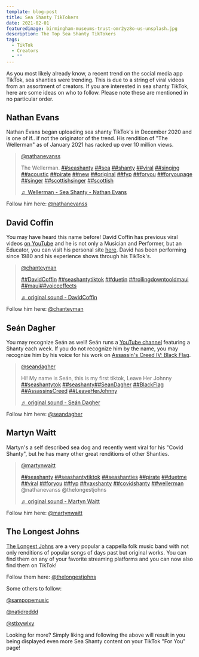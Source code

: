 ```yaml
---
template: blog-post
title: Sea Shanty TikTokers
date: 2021-02-01
featuredimage: birmingham-museums-trust-omr2yz8o-us-unsplash.jpg
description: The Top Sea Shanty TikTokers
tags:
  - TikTok
  - Creators
  - ""
---
```

As you most likely already know, a recent trend on the social media app TikTok, sea shanties were trending. This is due to a string of viral videos from an assortment of creators. If you are interested in sea shanty TikTok, here are some ideas on who to follow. Please note these are mentioned in no particular order.

## Nathan Evans

Nathan Evans began uploading sea shanty TikTok's in December 2020 and is one of if.. if not the originator of the trend. His rendition of "The Wellerman" as of January 2021 has racked up over 10 million views.

<blockquote class="tiktok-embed" cite="https://www.tiktok.com/@nathanevanss/video/6910995345421962498" data-video-id="6910995345421962498" style="max-width: 605px;min-width: 325px;" > <section> <a target="_blank" title="@nathanevanss" href="https://www.tiktok.com/@nathanevanss">@nathanevanss</a> <p>The Wellerman. <a title="seashanty" target="_blank" href="https://www.tiktok.com/tag/seashanty">##seashanty</a> <a title="sea" target="_blank" href="https://www.tiktok.com/tag/sea">##sea</a> <a title="shanty" target="_blank" href="https://www.tiktok.com/tag/shanty">##shanty</a> <a title="viral" target="_blank" href="https://www.tiktok.com/tag/viral">##viral</a> <a title="singing" target="_blank" href="https://www.tiktok.com/tag/singing">##singing</a> <a title="acoustic" target="_blank" href="https://www.tiktok.com/tag/acoustic">##acoustic</a> <a title="pirate" target="_blank" href="https://www.tiktok.com/tag/pirate">##pirate</a> <a title="new" target="_blank" href="https://www.tiktok.com/tag/new">##new</a> <a title="original" target="_blank" href="https://www.tiktok.com/tag/original">##original</a> <a title="fyp" target="_blank" href="https://www.tiktok.com/tag/fyp">##fyp</a> <a title="foryou" target="_blank" href="https://www.tiktok.com/tag/foryou">##foryou</a> <a title="foryoupage" target="_blank" href="https://www.tiktok.com/tag/foryoupage">##foryoupage</a> <a title="singer" target="_blank" href="https://www.tiktok.com/tag/singer">##singer</a> <a title="scottishsinger" target="_blank" href="https://www.tiktok.com/tag/scottishsinger">##scottishsinger</a> <a title="scottish" target="_blank" href="https://www.tiktok.com/tag/scottish">##scottish</a></p> <a target="_blank" title="♬ Wellerman - Sea Shanty - Nathan Evans" href="https://www.tiktok.com/music/Wellerman-Sea-Shanty-6910995343458962177">♬ Wellerman - Sea Shanty - Nathan Evans</a> </section> </blockquote> <script async src="https://www.tiktok.com/embed.js"></script>

Follow him here: [@nathanevanss](https://www.tiktok.com/@nathanevanss)

## David Coffin

You may have heard this name before! David Coffin has previous viral videos [on YouTube](https://www.youtube.com/watch?v=49FWp7WLYKw) and he is not only a Musician and Performer, but an Educator, you can visit his personal site [here](http://davidcoffin.com/). David has been performing since 1980 and his experience shows through his TikTok's.

<blockquote class="tiktok-embed" cite="https://www.tiktok.com/@chanteyman/video/6917811892329123078" data-video-id="6917811892329123078" style="max-width: 605px;min-width: 325px;" > <section> <a target="_blank" title="@chanteyman" href="https://www.tiktok.com/@chanteyman">@chanteyman</a> <p><a title="davidcoffin" target="_blank" href="https://www.tiktok.com/tag/davidcoffin">##DavidCoffin</a> <a title="seashantytiktok" target="_blank" href="https://www.tiktok.com/tag/seashantytiktok">##seashantytiktok</a> <a title="duetin" target="_blank" href="https://www.tiktok.com/tag/duetin">##duetin</a> <a title="rollingdowntooldmaui" target="_blank" href="https://www.tiktok.com/tag/rollingdowntooldmaui">##rollingdowntooldmaui</a> <a title="maui" target="_blank" href="https://www.tiktok.com/tag/maui">##maui</a><a title="voiceeffects" target="_blank" href="https://www.tiktok.com/tag/voiceeffects">##voiceeffects</a></p> <a target="_blank" title="♬ original sound - DavidCoffin" href="https://www.tiktok.com/music/original-sound-6917811883097541382">♬ original sound - DavidCoffin</a> </section> </blockquote> <script async src="https://www.tiktok.com/embed.js"></script>

Follow him here: [@chanteyman](https://www.tiktok.com/@chanteyman)

## Seán Dagher

You may recognize Seán as well! Seán runs a [YouTube channel](https://www.youtube.com/user/laskerdak) featuring a Shanty each week. If you do not recognize him by the name, you may recognize him by his voice for his work on [Assassin's Creed IV: Black Flag](https://en.wikipedia.org/wiki/Assassin%27s_Creed_IV:_Black_Flag).

<blockquote class="tiktok-embed" cite="https://www.tiktok.com/@seandagher/video/6917286821323918597" data-video-id="6917286821323918597" style="max-width: 605px;min-width: 325px;" > <section> <a target="_blank" title="@seandagher" href="https://www.tiktok.com/@seandagher">@seandagher</a> <p>Hi! My name is Seán, this is my first tiktok, Leave Her Johnny <a title="seashantytok" target="_blank" href="https://www.tiktok.com/tag/seashantytok">##seashantytok</a> <a title="seashanty" target="_blank" href="https://www.tiktok.com/tag/seashanty">##seashanty</a><a title="SeanDagher" target="_blank" href="https://www.tiktok.com/tag/SeanDagher">##SeanDagher</a> <a title="BlackFlag" target="_blank" href="https://www.tiktok.com/tag/BlackFlag">##BlackFlag</a> <a title="AssassinsCreed" target="_blank" href="https://www.tiktok.com/tag/AssassinsCreed">##AssassinsCreed</a> <a title="LeaveHerJohnny" target="_blank" href="https://www.tiktok.com/tag/LeaveHerJohnny">##LeaveHerJohnny</a></p> <a target="_blank" title="♬ original sound - Seán Dagher" href="https://www.tiktok.com/music/original-sound-6917286816429148933">♬ original sound - Seán Dagher</a> </section> </blockquote> <script async src="https://www.tiktok.com/embed.js"></script>

Follow him here: [@seandagher](https://www.tiktok.com/@seandagher) 

## Martyn Waitt

Martyn's a self described sea dog and recently went viral for his "Covid Shanty", but he has many other great renditions of other Shanties.

<blockquote class="tiktok-embed" cite="https://www.tiktok.com/@martynwaitt/video/6919619034170281218" data-video-id="6919619034170281218" style="max-width: 605px;min-width: 325px;" > <section> <a target="_blank" title="@martynwaitt" href="https://www.tiktok.com/@martynwaitt">@martynwaitt</a> <p><a title="seashanty" target="_blank" href="https://www.tiktok.com/tag/seashanty">##seashanty</a> <a title="seashantytiktok" target="_blank" href="https://www.tiktok.com/tag/seashantytiktok">##seashantytiktok</a> <a title="seashanties" target="_blank" href="https://www.tiktok.com/tag/seashanties">##seashanties</a> <a title="pirate" target="_blank" href="https://www.tiktok.com/tag/pirate">##pirate</a> <a title="duetme" target="_blank" href="https://www.tiktok.com/tag/duetme">##duetme</a> <a title="viral" target="_blank" href="https://www.tiktok.com/tag/viral">##viral</a> <a title="foryou" target="_blank" href="https://www.tiktok.com/tag/foryou">##foryou</a> <a title="fyp" target="_blank" href="https://www.tiktok.com/tag/fyp">##fyp</a> <a title="vaxshanty" target="_blank" href="https://www.tiktok.com/tag/vaxshanty">##vaxshanty</a> <a title="covidshanty" target="_blank" href="https://www.tiktok.com/tag/covidshanty">##covidshanty</a>  <a title="wellerman" target="_blank" href="https://www.tiktok.com/tag/wellerman">##wellerman</a> @nathanevanss  @thelongestjohns </p> <a target="_blank" title="♬ original sound - Martyn Waitt" href="https://www.tiktok.com/music/original-sound-6919618930927586049">♬ original sound - Martyn Waitt</a> </section> </blockquote> <script async src="https://www.tiktok.com/embed.js"></script>

Follow him here: [@martynwaitt](https://www.tiktok.com/@martynwaitt)

## The Longest Johns

[The Longest Johns](https://www.thelongestjohns.com/) are a very popular a cappella folk music band with not only renditions of popular songs of days past but original works. You can find them on any of your favorite streaming platforms and you can now also find them on TikTok!

Follow them here: [@thelongestjohns](https://www.tiktok.com/@thelongestjohns)

Some others to follow:

[@sampopemusic](https://www.tiktok.com/@sampopemusic)

[@natidreddd](https://www.tiktok.com/@natidreddd)

[@stixywixy](https://www.tiktok.com/@stixywixy)

Looking for more? Simply liking and following the above will result in you being displayed even more Sea Shanty content on your TikTok "For You" page!